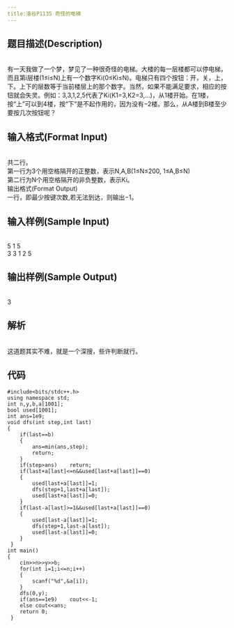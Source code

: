 ```yaml
---
title:洛谷P1135 奇怪的电梯
---
```

<!-- wp:heading -->
<h2 class="wp-block-heading"><strong>题目描述(Description)</strong></h2>
<!-- /wp:heading -->

<!-- wp:paragraph -->
<p><br>有一天我做了一个梦，梦见了一种很奇怪的电梯。大楼的每一层楼都可以停电梯，而且第i层楼(1≤i≤N)上有一个数字Ki(0≤Ki≤N)。电梯只有四个按钮：开，关，上，下。上下的层数等于当前楼层上的那个数字。当然，如果不能满足要求，相应的按钮就会失灵。例如：3,3,1,2,5代表了Ki(K1=3,K2=3,…)，从1楼开始。在1楼，按“上”可以到4楼，按“下”是不起作用的，因为没有−2楼。那么，从A楼到B楼至少要按几次按钮呢？</p>
<!-- /wp:paragraph -->

<!-- wp:heading -->
<h2 class="wp-block-heading"><strong>输入格式(Format Input)</strong></h2>
<!-- /wp:heading -->

<!-- wp:paragraph -->
<p><br>共二行。<br>第一行为3个用空格隔开的正整数，表示N,A,B(1≤N≤200, 1≤A,B≤N)<br>第二行为N个用空格隔开的非负整数，表示Ki。<br>输出格式(Format Output)<br>一行，即最少按键次数,若无法到达，则输出−1。</p>
<!-- /wp:paragraph -->

<!-- wp:heading -->
<h2 class="wp-block-heading"><strong>输入样例(Sample Input)</strong></h2>
<!-- /wp:heading -->

<!-- wp:paragraph -->
<p><br>5 1 5<br>3 3 1 2 5</p>
<!-- /wp:paragraph -->

<!-- wp:heading -->
<h2 class="wp-block-heading"><strong>输出样例(Sample Output)</strong></h2>
<!-- /wp:heading -->

<!-- wp:paragraph -->
<p><br>3</p>
<!-- /wp:paragraph -->

<!-- wp:heading -->
<h2 class="wp-block-heading"><strong>解析</strong></h2>
<!-- /wp:heading -->

<!-- wp:paragraph -->
<p><br>这道题其实不难，就是一个深搜，些许判断就行。</p>
<!-- /wp:paragraph -->

<!-- wp:heading -->
<h2 class="wp-block-heading"><strong>代码</strong></h2>
<!-- /wp:heading -->

<!-- wp:code -->
<pre class="wp-block-code"><code>#include&lt;bits/stdc++.h&gt;
using namespace std;
int n,y,b,a&#91;1001];
bool used&#91;1001];
int ans=1e9;
void dfs(int step,int last)
{
    if(last==b)
    {
        ans=min(ans,step);
        return;
    }
    if(step&gt;ans)    return;
    if(last+a&#91;last]&lt;=n&amp;&amp;used&#91;last+a&#91;last]]==0)
    {
        used&#91;last+a&#91;last]]=1;
        dfs(step+1,last+a&#91;last]);
        used&#91;last+a&#91;last]]=0;
    }
    if(last-a&#91;last]&gt;=1&amp;&amp;used&#91;last+a&#91;last]]==0)
    {
        used&#91;last-a&#91;last]]=1;
        dfs(step+1,last-a&#91;last]);
        used&#91;last-a&#91;last]]=0;
    }
 } 
int main()
{
    cin&gt;&gt;n&gt;&gt;y&gt;&gt;b;
    for(int i=1;i&lt;=n;i++)
    {
        scanf("%d",&amp;a&#91;i]);
    }
    dfs(0,y);
    if(ans==1e9)    cout&lt;&lt;-1;
    else cout&lt;&lt;ans;
    return 0;
 }
</code></pre>
<!-- /wp:code -->
